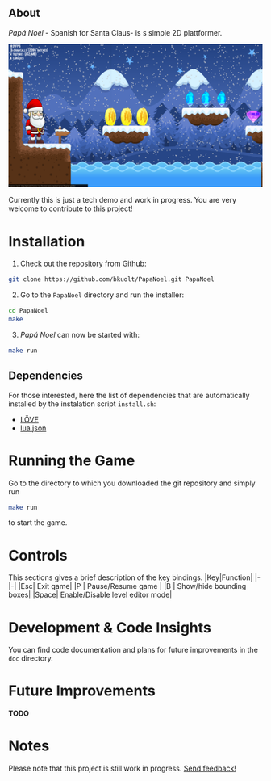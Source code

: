 ## About
*Papá Noel* - Spanish for Santa Claus- is s simple 2D plattformer.


![Screenshot](doc/screenshot.png)

Currently this is just a tech demo and work in progress.
You are very welcome to contribute to this project!

# Installation
1) Check out the repository from Github:
``` bash
git clone https://github.com/bkuolt/PapaNoel.git PapaNoel
```
2) Go to the `PapaNoel` directory and run the installer:
```bash
cd PapaNoel
make
```
3) *Papá Noel* can now be started with:
```bash
make run
```

## Dependencies
For those interested, here the list of dependencies that are automatically installed by the instalation script `install.sh`:
* [LÖVE](https://github.com/love2d/love)
* [lua.json](https://github.com/rxi/json.lua)

# Running the Game
Go to the directory to which you downloaded the git repository and simply run
```bash
make run
```
to start the game.

# Controls
This sections gives a brief description of the key bindings.
|Key|Function|
|-|-|
|Esc| Exit game|
|P  | Pause/Resume game |
|B  | Show/hide bounding boxes|
|Space| Enable/Disable level editor mode|

#  Development & Code Insights
You can find code documentation and plans for future improvements in the `doc` directory.

# Future Improvements
**TODO**

# Notes
Please note that this project is still work in progress. [Send feedback!](mailto:bastian.kuolt@gmail.com)